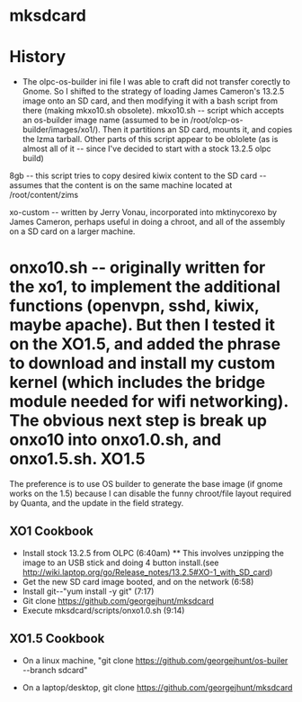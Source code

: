 # mksdcard
History
=======
* The olpc-os-builder ini file I was able to craft did not transfer corectly to Gnome. So I shifted to the strategy of loading James Cameron's 13.2.5 image onto an SD card, and then modifying it with a bash script from there (making mkxo10.sh obsolete).
mkxo10.sh -- script which accepts an os-builder image name (assumed to be in /root/olcp-os-builder/images/xo1/). Then it partitions an SD card, mounts it, and copies the lzma tarball. Other parts of this script appear to be oblolete (as is almost all of it -- since I've decided to start with a stock 13.2.5 olpc build)

8gb -- this script tries to copy desired kiwix content to the SD card -- assumes that the content is on the same machine located at /root/content/zims

xo-custom -- written by Jerry Vonau, incorporated into mktinycorexo  by James Cameron, perhaps useful in doing a chroot, and all of the assembly on a SD card on a larger machine.

onxo10.sh -- originally written for the xo1, to implement the additional functions (openvpn, sshd, kiwix, maybe apache). But then I tested it on the XO1.5, and added the phrase to download and install my custom kernel (which includes the bridge module needed for wifi networking). The obvious next step is break up onxo10 into onxo1.0.sh, and onxo1.5.sh.
XO1.5
=====
The preference is to use OS builder to generate the base image (if gnome works on the 1.5) because I can disable the funny chroot/file layout required by Quanta, and the update in the field strategy.

XO1 Cookbook
------------
* Install stock 13.2.5 from OLPC (6:40am)
** This involves unzipping the image to an USB stick and doing 4 button install.(see http://wiki.laptop.org/go/Release_notes/13.2.5#XO-1_with_SD_card)
* Get the new SD card image booted, and on the network (6:58)
* Install git--"yum install -y git" (7:17)
* Git clone https://github.com/georgejhunt/mksdcard
* Execute mksdcard/scripts/onxo1.0.sh (9:14)

XO1.5 Cookbook
--------------
* On a linux machine, "git clone https://github.com/georgejhunt/os-builer --branch sdcard"


* On a laptop/desktop, git clone https://github.com/georgejhunt/mksdcard
